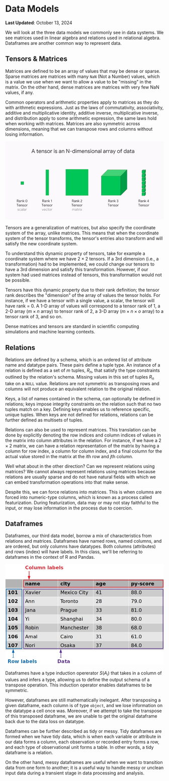 # Data Models

**Last Updated**: October 13, 2024

We will look at the three data models we commonly see in data systems. We see matrices used in linear algebra and relations used in relational algebra. Dataframes are another common way to represent data.

## Tensors & Matrices

Matrices are defined to be an array of values that may be dense or sparse. Sparse matrices are matrices with many `NaN` (Not a Number) values, which is a value we use when we want to allow a value to be "missing" in the matrix. On the other hand, dense matrices are matrices with very few NaN values, if any.

Common operators and arithmetic properties apply to matrices as they do with arithmetic expressions. Just as the laws of commutativity, associativity, additive and multiplicative identity, additive inverse, multiplicative inverse, and distribution apply to some arithmetic expression, the same laws hold when working with matrices. Matrices are also symmetric across dimensions, meaning that we can transpose rows and columns without losing information.

![Tensor](./tensor.png)

Tensors are a generalization of matrices, but also specify the coordinate system of the array, unlike matrices. This means that when the coordinate system of the tensor transforms, the tensor's entries also transform and will satisfy the new coordinate system.

To understand this dynamic property of tensors, take for example a coordinate system where we have $2 \times 2$ tensors. If a 3rd dimension (i.e., a transformation) had to be implemented, we could change our tensors to have a 3rd dimension and satisfy this transformation. However, if our system had used matrices instead of tensors, this transformation would not be possible.

Tensors have this dynamic property due to their rank definition; the tensor rank describes the "dimension" of the array of values the tensor holds. For instance, if we have a tensor with a single value, a scalar, the tensor will have rank = 0. A 1-D array of values will correspond to a tensor rank of 1, a 2-D array ($m \times n$ array) to tensor rank of 2, a 3-D array ($m \times n \times o$ array) to a tensor rank of 3, and so on.

Dense matrices and tensors are standard in scientific computing simulations and machine learning contexts.

## Relations

Relations are defined by a schema, which is an ordered list of attribute name and datatype pairs. These pairs define a tuple type. An instance of a relation is defined as a set of $m$ tuples, $R_n$, that satisfy the type constraints outlined by the relation's schema. Missing values in this set of tuples $R_n$ take on a `NULL` value. Relations are not symmetric as transposing rows and columns will not produce an equivalent relation to the original relation.

Keys, a list of names contained in the schema, can optionally be defined in relations; keys impose integrity constraints on the relation such that no two tuples match on a key. Defining keys enables us to reference specific, unique tuples. When keys are not defined for relations, relations can be further defined as multisets of tuples.

Relations can also be used to represent matrices. This translation can be done by explicitly denoting the row indices and column indices of values in the matrix into column attributes in the relation. For instance, if we have a $2\times 2$ matrix, we can have a relation representation of the matrix by having a column for row index, a column for column index, and a final column for the actual value stored in the matrix at the $i$th row and $j$th column.

Well what about in the other direction? Can we represent relations using matrices? We cannot always represent relations using matrices because relations are usually sparse and do not have natural fields with which we can embed transformation operations into that make sense.

Despite this, we can force relations into matrices. This is when columns are forced into numeric-type columns, which is known as a process called featurization. During featurization, data may or may not stay faithful to the input, or may lose information in the process due to coercion.

## Dataframes

Dataframes, our third data model, borrow a mix of characteristics from relations and matrices. Dataframes have named rows, named columns, and are ordered, but only columns have datatypes. Both columns (attributes) and rows (index) will have labels. In this class, we'll be referring to dataframes in the context of R and Pandas.

![Dataframes](./dataframes.jpeg)

Dataframes have a type induction opererator $S(A_i)$ that takes in a column of values and infers a type, allowing us to define the output schema of a transpose operation. This induction operator enables dataframes to be symmetric.

However, dataframes are still mathematically inelegant. After transposing a given dataframe, each column is of type `object`, and we lose information on the datatype a cell once was. Moreover, if we attempt to take the transpose of this transposed dataframe, we are unable to get the original dataframe back due to the data loss on datatype.

Dataframes can be further described as tidy or messy. Tidy dataframes are formed when we have tidy data, which is when each variable or attribute in our data forms a column, each observation or recorded entry forms a row, and each type of observational unit forms a table. In other words, a tidy dataframe is a relation.

On the other hand, messy dataframes are useful when we want to transition data from one form to another; it is a useful way to handle messy or unclean input data during a transient stage in data processing and analysis.
